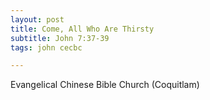```yaml
---
layout: post
title: Come, All Who Are Thirsty
subtitle: John 7:37-39
tags: john cecbc

---
```

Evangelical Chinese Bible Church (Coquitlam)
